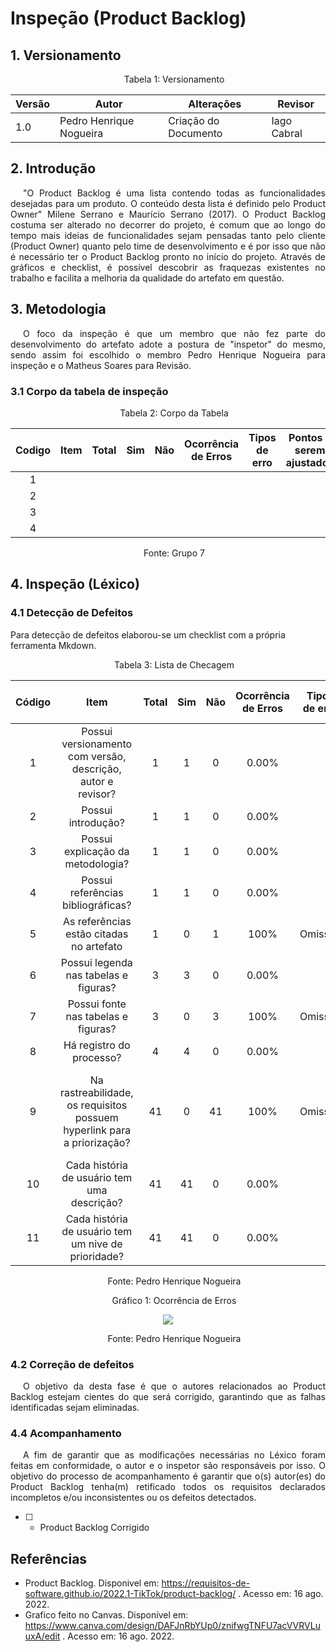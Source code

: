 # Inspeção (Product Backlog)

## 1. Versionamento



<p style="text-indent: 20px; text-align: center">Tabela 1: Versionamento</p>

| Versão | Autor | Alterações | Revisor    |
| ------ | ----- | ---------- | --- |
| 1.0   | Pedro Henrique Nogueira  | Criação do Documento |  Iago Cabral  |







## 2. Introdução

<p style="text-indent: 20px; text-align: justify">"O Product Backlog é uma lista contendo todas as funcionalidades desejadas para um produto. O conteúdo desta lista é definido pelo Product Owner" Milene Serrano e Maurício Serrano (2017). O Product Backlog costuma ser alterado no decorrer do projeto, é comum que ao longo do tempo mais ideias de funcionalidades sejam pensadas tanto pelo cliente (Product Owner) quanto pelo time de desenvolvimento e é por isso que não é necessário ter o Product Backlog pronto no início do projeto. Através de gráficos e checklist, é possível descobrir as fraquezas existentes no trabalho e facilita a melhoria da qualidade do artefato em questão.  </p>

## 3. Metodologia

<p style="text-indent: 20px; text-align: justify">O foco da inspeção é que um membro que não fez parte do desenvolvimento do artefato adote a postura de "inspetor" do mesmo, sendo assim foi escolhido o membro Pedro Henrique Nogueira para inspeção e o Matheus Soares  para Revisão.</p>

### 3.1 Corpo da tabela de inspeção

<p style="text-indent: 20px; text-align: center">Tabela 2: Corpo da Tabela</p>

| Codigo | Item | Total | Sim | Não | Ocorrência <br> de Erros | Tipos de erro | Pontos a serem ajustados    |
| ------ | ---- | ----- | --- | --- | ------------------------ | ------------- | --- |
| <center>1</center>  |  |   |     |     |                          |               |     |
| <center>2</center>  |  |   |     |     |                          |               |     |
| <center>3</center>  |  |   |     |     |                          |               |     |
| <center>4</center>  |  |   |     |     |                          |               |     |

<p style="text-indent: 20px; text-align: center">Fonte: Grupo 7</p>

## 4. Inspeção (Léxico)
### 4.1 Detecção de Defeitos
Para detecção de defeitos elaborou-se um checklist com a própria ferramenta Mkdown.

<p style="text-indent: 20px; text-align: center">Tabela 3: Lista de Checagem</p>

| Código |                             Item                             | Total | Sim | Não | Ocorrência de Erros | Tipos de erro |       Pontos a serem ajustados       |
|:------:|:------------------------------------------------------------:|:-----:|:---:|:---:|:-------------------:|:-------------:|:------------------------------------:|
|   1    | Possui versionamento com versão, descrição, autor e revisor? |   1   |  1  |  0  |        0.00%        |               |                                      |
|   2    |                      Possui introdução?                      |   1   |  1  |  0  |        0.00%        |               |                                      |
|   3    |              Possui explicação da metodologia?               |   1   |  1  |  0  |        0.00%        |               |                                      |
|   4    |              Possui referências bibliográficas?              |   1   |  1  |  0  |        0.00%        |               |                                      |
|   5    |           As referências estão citadas no artefato           |   1   |  0  |  1  |        100%         |    Omissão    |    Citar referências no artefato     |
|   6    |            Possui legenda nas tabelas e figuras?             |   3   |  3  |  0  |        0.00%        |               |                                      |
|   7    |             Possui fonte nas tabelas e figuras?              |   3   |  0  |  3  |        100%         |    Omissão    | Adiconar fonte nas tabelas e figuras |
|   8    |                   Há registro do processo?                   |   4   |  4  |  0  |       0.00%        |               |                                      |
|  9    | Na rastreabilidade, os requisitos possuem hyperlink para a priorização?      |  41   |  0  | 41   | 100% |  Omissão      | Adicionar hyperlinks entre a rastreabilidade e o documento de priorização     |
| 10 | Cada história de usuário tem uma descrição? | 41 | 41| 0 | 0.00% |  |  |
| 11 | Cada história de usuário tem um nive de prioridade? | 41 | 41 | 0 | 0.00%|  

<p style="text-indent: 20px; text-align: center">Fonte: Pedro Henrique Nogueira</p>


<p style="text-indent: 20px; text-align: center">Gráfico 1: Ocorrência de Erros </p>

<center>

<img src="https://raw.githubusercontent.com/Requisitos-de-Software/2022.1-TikTok/2d274d124b55da5f4bf444cd612a416150aa7fab/docs/img/graficobacklog.png"> </img>

</center>

<p style="text-indent: 20px; text-align: center">Fonte: Pedro Henrique Nogueira</p>

### 4.2 Correção de defeitos
<p style="text-indent: 20px; text-align: justify">
O objetivo da desta fase é que o autores relacionados ao Product Backlog estejam cientes do que será corrigido, garantindo que as falhas identificadas sejam eliminadas.
</p>

### 4.4 Acompanhamento
<p style="text-indent: 20px; text-align: justify">
A fim de garantir que as modificações necessárias no Léxico foram feitas em conformidade, o autor e o inspetor são responsáveis por isso. O objetivo do processo de acompanhamento é garantir que o(s) autor(es) do Product Backlog tenha(m) retificado todos os requisitos declarados incompletos e/ou inconsistentes ou os defeitos detectados.

- [ ] - Product Backlog Corrigido
</p>

##  Referências
- Product Backlog. Disponivel em: https://requisitos-de-software.github.io/2022.1-TikTok/product-backlog/ . Acesso em: 16 ago. 2022.
- Grafico feito no Canvas. Disponível  em: https://www.canva.com/design/DAFJnRbYUp0/znifwgTNFU7acVVRVLuuxA/edit . Acesso em: 16 ago. 2022.
